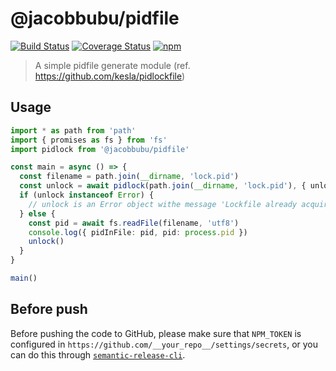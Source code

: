 # @jacobbubu/pidfile

[![Build Status](https://github.com/jacobbubu/pidfile/workflows/Build%20and%20Release/badge.svg)](https://github.com/jacobbubu/pidfile/actions?query=workflow%3A%22Build+and+Release%22)
[![Coverage Status](https://coveralls.io/repos/github/jacobbubu/pidfile/badge.svg)](https://coveralls.io/github/jacobbubu/pidfile)
[![npm](https://img.shields.io/npm/v/@jacobbubu/pidfile.svg)](https://www.npmjs.com/package/@jacobbubu/pidfile/)

> A simple pidfile generate module (ref. https://github.com/kesla/pidlockfile)

## Usage

``` ts
import * as path from 'path'
import { promises as fs } from 'fs'
import pidlock from '@jacobbubu/pidfile'

const main = async () => {
  const filename = path.join(__dirname, 'lock.pid')
  const unlock = await pidlock(path.join(__dirname, 'lock.pid'), { unlockOnExit: false })
  if (unlock instanceof Error) {
    // unlock is an Error object withe message 'Lockfile already acquired'
  } else {
    const pid = await fs.readFile(filename, 'utf8')
    console.log({ pidInFile: pid, pid: process.pid })
    unlock()
  }
}

main()
```

## Before push

Before pushing the code to GitHub, please make sure that `NPM_TOKEN` is configured in `https://github.com/__your_repo__/settings/secrets`, or you can do this through [`semantic-release-cli`](https://github.com/semantic-release/cli).

